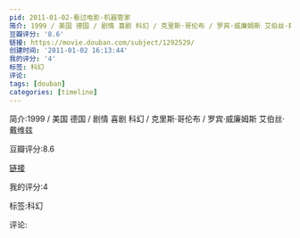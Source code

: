 ```yaml
---
pid: 2011-01-02-看过电影-机器管家
简介: 1999 / 美国 德国 / 剧情 喜剧 科幻 / 克里斯·哥伦布 / 罗宾·威廉姆斯 艾伯丝·戴维兹
豆瓣评分: '8.6'
链接: https://movie.douban.com/subject/1292529/
创建时间: '2011-01-02 16:13:44'
我的评分: '4'
标签: 科幻
评论:
tags: [douban]
categories: [timeline]
---
```

简介:1999 / 美国 德国 / 剧情 喜剧 科幻 / 克里斯·哥伦布 / 罗宾·威廉姆斯 艾伯丝·戴维兹

豆瓣评分:8.6

[链接](https://movie.douban.com/subject/1292529/)

我的评分:4

标签:科幻

评论:

